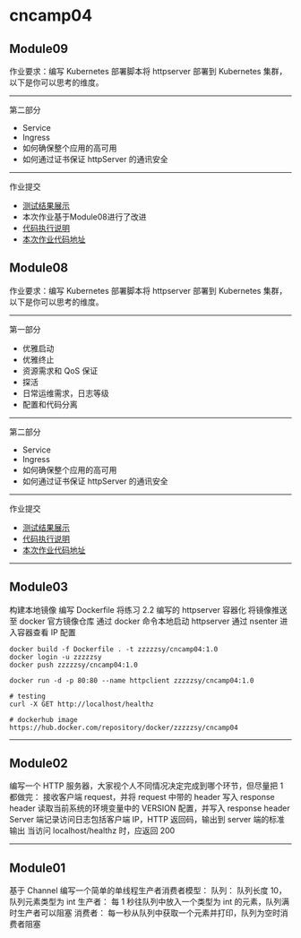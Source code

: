 # cncamp04

## Module09
作业要求：编写 Kubernetes 部署脚本将 httpserver 部署到 Kubernetes 集群，以下是你可以思考的维度。

---
第二部分
- Service
- Ingress
- 如何确保整个应用的高可用
- 如何通过证书保证 httpServer 的通讯安全

---
作业提交
- [测试结果展示](module08/README.md#第二部分)
- 本次作业基于Module08进行了改进
- [代码执行说明](./module08/README.md)
- [本次作业代码地址](https://github.com/zzzzzsy/cncamp04/tree/main/module08)



## Module08
作业要求：编写 Kubernetes 部署脚本将 httpserver 部署到 Kubernetes 集群，以下是你可以思考的维度。

---
第一部分
- 优雅启动
- 优雅终止
- 资源需求和 QoS 保证
- 探活
- 日常运维需求，日志等级
- 配置和代码分离
---
第二部分
- Service
- Ingress
- 如何确保整个应用的高可用
- 如何通过证书保证 httpServer 的通讯安全

---
作业提交
- [测试结果展示](module08/README.md#第一部分)
- [代码执行说明](./module08/README.md)
- [本次作业代码地址](https://github.com/zzzzzsy/cncamp04/tree/main/module08)

---

## Module03
构建本地镜像
编写 Dockerfile 将练习 2.2 编写的 httpserver 容器化
将镜像推送至 docker 官方镜像仓库
通过 docker 命令本地启动 httpserver
通过 nsenter 进入容器查看 IP 配置
```
docker build -f Dockerfile . -t zzzzzsy/cncamp04:1.0
docker login -u zzzzzsy
docker push zzzzzsy/cncamp04:1.0

docker run -d -p 80:80 --name httpclient zzzzzsy/cncamp04:1.0

# testing
curl -X GET http://localhost/healthz

# dockerhub image https://hub.docker.com/repository/docker/zzzzzsy/cncamp04
```

---

## Module02
编写一个 HTTP 服务器，大家视个人不同情况决定完成到哪个环节，但尽量把 1 都做完：
接收客户端 request，并将 request 中带的 header 写入 response header
读取当前系统的环境变量中的 VERSION 配置，并写入 response header
Server 端记录访问日志包括客户端 IP，HTTP 返回码，输出到 server 端的标准输出
当访问 localhost/healthz 时，应返回 200

---

## Module01
基于 Channel 编写一个简单的单线程生产者消费者模型：
队列：
队列长度 10，队列元素类型为 int
生产者：
每 1 秒往队列中放入一个类型为 int 的元素，队列满时生产者可以阻塞
消费者：
每一秒从队列中获取一个元素并打印，队列为空时消费者阻塞

